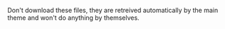 Don't download these files, they are retreived automatically by the main theme and won't do anything by themselves.